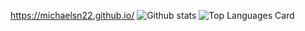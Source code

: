 https://michaelsn22.github.io/
![Github stats](https://github-readme-stats.vercel.app/api?username=michaelsn22&theme=highcontrast&show_icons=true&count_private=true)
![Top Languages Card](https://github-readme-stats.vercel.app/api/top-langs/?username=michaelsn22&layout=compact)
<!--
**michaelsn22/michaelsn22** is a ✨ _special_ ✨ repository because its `README.md` (this file) appears on your GitHub profile.

Here are some ideas to get you started:

- 🔭 I’m currently working on ...
- 🌱 I’m currently learning ...
- 👯 I’m looking to collaborate on ...
- 🤔 I’m looking for help with ...
- 💬 Ask me about ...
- 📫 How to reach me: ...
- 😄 Pronouns: ...
- ⚡ Fun fact: ...
-->

